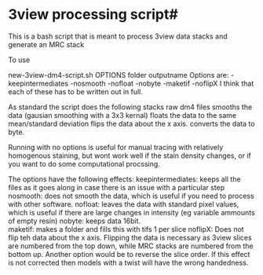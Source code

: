 # 3view processing script#

This is a bash script that is meant to process 3view data stacks and generate an MRC stack

To use 

new-3view-dm4-script.sh OPTIONS folder outputname
Options are:
-keepintermediates -nosmooth -nofloat -nobyte -maketif -noflipX
I think that each of these has to be written out in full.  

As standard the script does the following
stacks raw dm4 files
smooths the data (gausian smoothing with a 3x3 kernal)
floats the data to the same mean/standard deviation
flips the data about the x axis.
converts the data to byte.

Running with no options is useful for manual tracing with relatively homogenous staining, but wont work well if the stain
density changes, or if you want to do some computational procssing.

The options have the following effects:
keepintermediates: keeps all the files as it goes along in case there is an issue with a particular step
nosmooth: does not smooth the data, which is useful if you need to process with other software.
nofloat: leaves the data with standard pixel values, which is useful if there are large changes in intensity 
(eg variable ammounts of empty resin)
nobyte: keeps data 16bit.   
maketif: makes a folder and fills this with tifs 1 per slice 
noflipX:  Does not flip teh data about the x axis.  Flipping the data is necessary as 3view slices are numbered from the top
down, while MRC stacks are numbered from the bottom up.  Another option would be to reverse the slice order.  If this effect
is not corrected then models with a twist will have the wrong handedness.
